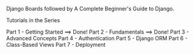Django Boards followed by A Complete Beginner's Guide to Django.

Tutorials in the Series

Part 1 - Getting Started   ==>  Done!
Part 2 - Fundamentals      ==>  Done!
Part 3 - Advanced Concepts
Part 4 - Authentication
Part 5 - Django ORM
Part 6 - Class-Based Views
Part 7 - Deployment
